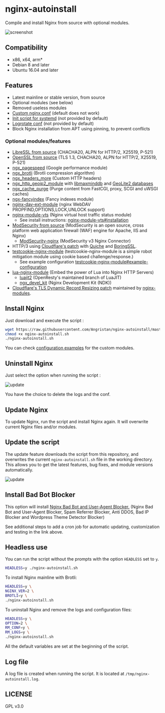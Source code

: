 # nginx-autoinstall

Compile and install Nginx from source with optional modules.

![screenshot](https://user-images.githubusercontent.com/11699655/33800227-29565ef6-dd3c-11e7-9967-7232ecd36ee4.png)

## Compatibility

* x86, x64, arm*
* Debian 8 and later
* Ubuntu 16.04 and later

## Features

* Latest mainline or stable version, from source
* Optional modules (see below)
* Removed useless modules
* [Custom nginx.conf](https://github.com/Angristan/nginx-autoinstall/blob/master/conf/nginx.conf) (default does not work)
* [Init script for systemd](https://github.com/Angristan/nginx-autoinstall/blob/master/conf/nginx.service) (not provided by default)
* [Logrotate conf](https://github.com/Angristan/nginx-autoinstall/blob/master/conf/nginx-logrotate) (not provided by default)
* Block Nginx installation from APT using pinning, to prevent conflicts

### Optional modules/features

* [LibreSSL from source](http://www.libressl.org/) (CHACHA20, ALPN for HTTP/2, X25519, P-521)
* [OpenSSL from source](https://www.openssl.org/) (TLS 1.3, CHACHA20, ALPN for HTTP/2, X25519, P-521)
* [ngx_pagespeed](https://github.com/pagespeed/ngx_pagespeed) (Google performance module)
* [ngx_brotli](https://github.com/eustas/ngx_brotli) (Brotli compression algorithm)
* [ngx_headers_more](https://github.com/openresty/headers-more-nginx-module) (Custom HTTP headers)
* [ngx_http_geoip2_module](https://github.com/leev/ngx_http_geoip2_module) with [libmaxminddb](https://github.com/maxmind/libmaxminddb) and [GeoLite2 databases](https://dev.maxmind.com/geoip/geoip2/geolite2/)
* [ngx_cache_purge](https://github.com/FRiCKLE/ngx_cache_purge) (Purge content from FastCGI, proxy, SCGI and uWSGI caches)
* [ngx-fancyindex](https://github.com/aperezdc/ngx-fancyindex) (Fancy indexes module)
* [nginx-dav-ext-module](https://github.com/arut/nginx-dav-ext-module) (nginx WebDAV PROPFIND,OPTIONS,LOCK,UNLOCK support)
* [nginx-module-vts](https://github.com/vozlt/nginx-module-vts) (Nginx virtual host traffic status module)
  * See install instructions: [nginx-module-vts#installation](https://github.com/vozlt/nginx-module-vts#installation)
* [ModSecurity from source](https://github.com/SpiderLabs/ModSecurity) (ModSecurity is an open source, cross platform web application firewall (WAF) engine for Apache, IIS and Nginx)
  * [ModSecurity-nginx](https://github.com/SpiderLabs/ModSecurity-nginx) (ModSecurity v3 Nginx Connector)
* HTTP/3 using [Cloudflare's patch](https://blog.cloudflare.com/experiment-with-http-3-using-nginx-and-quiche/) with [Quiche](https://github.com/cloudflare/quiche) and [BoringSSL](https://github.com/google/boringssl).
* [testcookie-nginx-module](https://github.com/kyprizel/testcookie-nginx-module) (testcookie-nginx-module is a simple robot mitigation module using cookie based challenge/response.)
  * See example configuration [testcookie-nginx-module#example-configuration](https://github.com/kyprizel/testcookie-nginx-module#example-configuration)
* [lua-nginx-module](https://github.com/openresty/lua-nginx-module) (Embed the power of Lua into Nginx HTTP Servers)
  * [luajit2](https://github.com/openresty/luajit2) (OpenResty's maintained branch of LuaJIT)
  * [ngx_devel_kit](https://github.com/simplresty/ngx_devel_kit) (Nginx Development Kit (NDK))
* [Cloudflare's TLS Dynamic Record Resizing patch](https://blog.cloudflare.com/optimizing-tls-over-tcp-to-reduce-latency/) maintained by [nginx-modules](https://github.com/nginx-modules/ngx_http_tls_dyn_size).

## Install Nginx

Just download and execute the script :

```sh
wget https://raw.githubusercontent.com/Angristan/nginx-autoinstall/master/nginx-autoinstall.sh
chmod +x nginx-autoinstall.sh
./nginx-autoinstall.sh
```

You can check [configuration examples](https://github.com/Angristan/nginx-autoinstall/tree/master/conf) for the custom modules.

## Uninstall Nginx

Just select the option when running the script :

![update](https://lut.im/Hj7wJKWwke/WZqeHT1QwwGfKXFf.png)

You have the choice to delete the logs and the conf.

## Update Nginx

To update Nginx, run the script and install Nginx again. It will overwrite current Nginx files and/or modules.

## Update the script

The update feature downloads the script from this repository, and overwrites the current `nginx-autoinstall.sh` file in the working directory. This allows you to get the latest features, bug fixes, and module versions automatically.

![update](https://lut.im/uQSSVxAz09/zhZRuvJjZp2paLHm.png)

## Install Bad Bot Blocker

This option will install [Nginx Bad Bot and User-Agent Blocker.](https://github.com/mitchellkrogza/nginx-ultimate-bad-bot-blocker) (Nginx Bad Bot and User-Agent Blocker, Spam Referrer Blocker, Anti DDOS, Bad IP Blocker and Wordpress Theme Detector Blocker)

See additional steps to add a cron job for automatic updating, customization and testing in the link above.

## Headless use

You can run the script without the prompts with the option `HEADLESS` set to `y`.

```sh
HEADLESS=y ./nginx-autoinstall.sh
```

To install Nginx mainline with Brotli:

```sh
HEADLESS=y \
NGINX_VER=2 \
BROTLI=y \
./nginx-autoinstall.sh
```

To uninstall Nginx and remove the logs and configuration files:

```sh
HEADLESS=y \
OPTION=2 \
RM_CONF=y \
RM_LOGS=y \
./nginx-autoinstall.sh
```

All the default variables are set at the beginning of the script.

## Log file

A log file is created when running the script. It is located at `/tmp/nginx-autoinstall.log`.

## LICENSE

GPL v3.0
